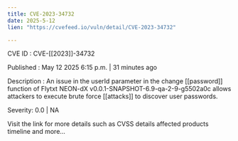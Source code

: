 ```yaml
---
title: CVE-2023-34732
date: 2025-5-12
lien: "https://cvefeed.io/vuln/detail/CVE-2023-34732"

---
```


CVE ID : CVE-[[2023]]-34732

Published :  May 12
2025
6:15 p.m. | 31 minutes ago

Description : An issue in the userId parameter in the change [[password]] function of Flytxt NEON-dX v0.0.1-SNAPSHOT-6.9-qa-2-9-g5502a0c allows attackers to execute brute force [[attacks]] to discover user passwords.

Severity: 0.0 | NA

Visit the link for more details
such as CVSS details
affected products
timeline
and more...
